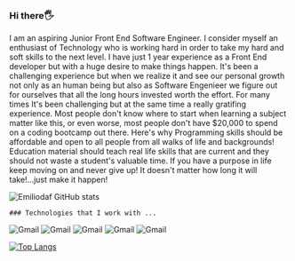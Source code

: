 ### Hi there🖐️

   I am an aspiring Junior Front End Software Engineer. I consider myself an enthusiast of Technology who is working hard in order to take my hard and soft skills to the next level.
   I have just 1 year experience as a Front End developer but with a huge desire to make things happen. It's been  a challenging experience but when we realize it and see our personal growth not only as an human being but also as Software Engenieer we figure out for ourselves that all the long hours invested worth the effort.  For many times It's been challenging but at the same time a really gratifing experience. Most people don't know where to start when learning a subject matter like this, 
 or even worse, most people don't have $20,000 to spend on a coding bootcamp out there. 
     Here's why Programming skills should be affordable and open to all people from all walks of life and backgrounds!
Education material should teach real life skills that are current and they should not waste a student's 
valuable time. If you have a purpose in life keep moving on and  never give up! It doesn't matter how long it will take!...just make it happen!


	
  ![Emiliodaf GitHub stats](https://github-readme-stats.vercel.app/api?username=emiliodaf&show_icons=true&theme=radical)
	
	### Technologies that I work with ...
  
  ![Gmail](https://img.shields.io/badge/CSS3-1572B6?style=for-the-badge&logo=css3&logoColor=white)
  ![Gmail](https://img.shields.io/badge/HTML5-E34F26?style=for-the-badge&logo=html5&logoColor=white)
  ![Gmail](https://img.shields.io/badge/Bootstrap-563D7C?style=for-the-badge&logo=bootstrap&logoColor=white)
  ![Gmail](https://img.shields.io/badge/JavaScript-F7DF1E?style=for-the-badge&logo=javascript&logoColor=black)
  ![Gmail](https://img.shields.io/badge/React-20232A?style=for-the-badge&logo=react&logoColor=61DAFB)
 
  
 [![Top Langs](https://github-readme-stats.vercel.app/api/top-langs/?username=emiliodaf&layout=compact)](https://github.com/emiliodaf/github-readme-stats)



